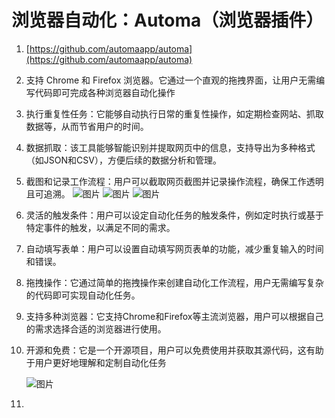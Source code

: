 # 浏览器自动化：Automa（浏览器插件）

1. [https://github.com/automaapp/automa](https://github.com/automaapp/automa)
2. 支持 Chrome 和 Firefox 浏览器。它通过一个直观的拖拽界面，让用户无需编写代码即可完成各种浏览器自动化操作
3. 执行重复性任务：它能够自动执行日常的重复性操作，如定期检查网站、抓取数据等，从而节省用户的时间。
4. 数据抓取：该工具能够智能识别并提取网页中的信息，支持导出为多种格式（如JSON和CSV），方便后续的数据分析和管理。
5. 截图和记录工作流程：用户可以截取网页截图并记录操作流程，确保工作透明且可追溯。
 ![图片]([assets/640-20250316102418-aa01zlf.png](assets/640-20250316102418-aa01zlf.png))
    ![图片]([assets/640-20250316102418-aa01zlf.png](https://github.com/026-81192/notebooks/assets/640-20250316102418-aa01zlf.png))
   ![图片]([assets/640-20250316102418-aa01zlf.png](https://github.com/026-81192/notebooks/blob/main/assets/640-20250316102418-aa01zlf.png))
   
7. 灵活的触发条件：用户可以设定自动化任务的触发条件，例如定时执行或基于特定事件的触发，以满足不同的需求。
8. 自动填写表单：用户可以设置自动填写网页表单的功能，减少重复输入的时间和错误。
9. 拖拽操作：它通过简单的拖拽操作来创建自动化工作流程，用户无需编写复杂的代码即可实现自动化任务。
10. 支持多种浏览器：它支持Chrome和Firefox等主流浏览器，用户可以根据自己的需求选择合适的浏览器进行使用。
11. 开源和免费：它是一个开源项目，用户可以免费使用并获取其源代码，这有助于用户更好地理解和定制自动化任务

     ![图片]([640-20250316102418-qzz8hd9.png](https://github.com/026-81192/notebooks/assets/640-20250316102418-qzz8hd9.png))
12. ‍
